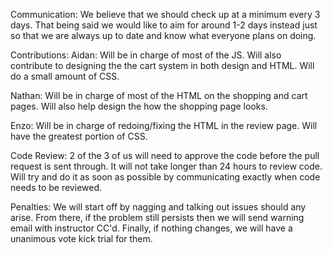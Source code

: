 Communication: We believe that we should check up at a minimum every 3 days. That being said we would like to aim for around 1-2 days instead
just so that we are always up to date and know what everyone plans on doing.

Contributions:
  Aidan: Will be in charge of most of the JS. Will also contribute to designing the the cart system in both design and HTML. Will do a small amount of CSS.

  Nathan: Will be in charge of most of the HTML on the shopping and cart pages. Will also help design the how the shopping page looks.

  Enzo: Will be in charge of redoing/fixing the HTML in the review page. Will have the greatest portion of CSS.

  Code Review: 2 of the 3 of us will need to approve the code before the pull request is sent through. It will not take longer than 24 hours to review code. Will try and do it as soon as possible by communicating exactly when code needs to be reviewed.

  Penalties: We will start off by nagging and talking out issues should any arise. From there, if the problem still persists then we will send warning email with instructor CC'd. Finally, if nothing changes, we will have a unanimous vote kick trial for them. 
